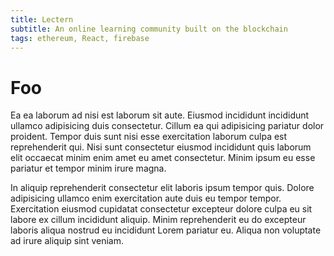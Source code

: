 ```yaml
---
title: Lectern
subtitle: An online learning community built on the blockchain
tags: ethereum, React, firebase
---
```


# Foo

Ea ea laborum ad nisi est laborum sit aute. Eiusmod incididunt incididunt ullamco adipisicing duis consectetur. Cillum ea qui adipisicing pariatur dolor proident. Tempor duis sunt nisi esse exercitation laborum culpa est reprehenderit qui. Nisi sunt consectetur eiusmod incididunt quis laborum elit occaecat minim enim amet eu amet consectetur. Minim ipsum eu esse pariatur et tempor minim irure magna.

In aliquip reprehenderit consectetur elit laboris ipsum tempor quis. Dolore adipisicing ullamco enim exercitation aute duis eu tempor tempor. Exercitation eiusmod cupidatat consectetur excepteur dolore culpa eu sit labore ex cillum incididunt aliquip. Minim reprehenderit eu do excepteur laboris aliqua nostrud eu incididunt Lorem pariatur eu. Aliqua non voluptate ad irure aliquip sint veniam.
